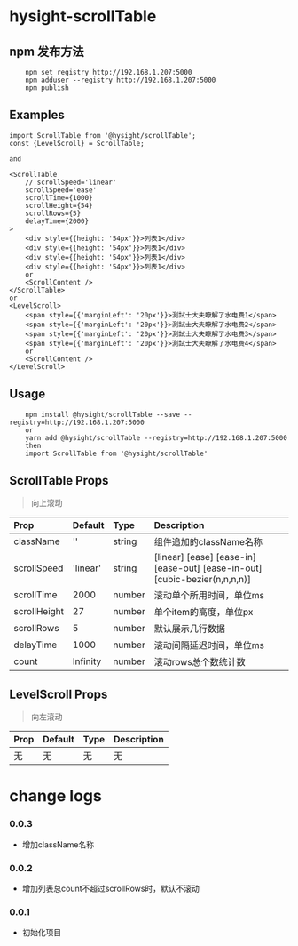 <!--
 * @Author: zhangb
 * @Date: 2019-09-18 16:26:25
 * @Email: lovewinders@163.com
 * @Last Modified by: zhangb
 * @Last Modified time: 2019-09-24 15:22:09
 * @Description: 
 -->

# hysight-scrollTable

## npm 发布方法
```
    npm set registry http://192.168.1.207:5000
    npm adduser --registry http://192.168.1.207:5000
    npm publish 
```

## Examples

```
import ScrollTable from '@hysight/scrollTable';
const {LevelScroll} = ScrollTable;

and

<ScrollTable
    // scrollSpeed='linear'
    scrollSpeed='ease'
    scrollTime={1000}
    scrollHeight={54}
    scrollRows={5}
    delayTime={2000}
>
    <div style={{height: '54px'}}>列表1</div>
    <div style={{height: '54px'}}>列表1</div>
    <div style={{height: '54px'}}>列表1</div>
    <div style={{height: '54px'}}>列表1</div>
    or
    <ScrollContent />
</ScrollTable>
or
<LevelScroll>
    <span style={{'marginLeft': '20px'}}>測試士大夫瞭解了水电费1</span>
    <span style={{'marginLeft': '20px'}}>測試士大夫瞭解了水电费2</span>
    <span style={{'marginLeft': '20px'}}>測試士大夫瞭解了水电费3</span>
    <span style={{'marginLeft': '20px'}}>測試士大夫瞭解了水电费4</span>
    or
    <ScrollContent />
</LevelScroll>

```


## Usage
```
    npm install @hysight/scrollTable --save --registry=http://192.168.1.207:5000
    or
    yarn add @hysight/scrollTable --registry=http://192.168.1.207:5000
    then
    import ScrollTable from '@hysight/scrollTable'
```

## ScrollTable Props

> 向上滚动

Prop|Default|Type|Description
:----|:-----|:-----|:-----
className|''|string|组件追加的className名称
scrollSpeed|'linear'|string| [linear] [ease] [ease-in] [ease-out] [ease-in-out] [cubic-bezier(n,n,n,n)]
scrollTime|2000|number|滚动单个所用时间，单位ms
scrollHeight|27|number|单个item的高度，单位px
scrollRows|5|number|默认展示几行数据
delayTime|1000|number|滚动间隔延迟时间，单位ms
count|Infinity|number|滚动rows总个数统计数


## LevelScroll Props

> 向左滚动

Prop|Default|Type|Description
:----|:-----|:-----|:-----
无|无|无|无


# change logs

### 0.0.3
  + 增加className名称

### 0.0.2
  + 增加列表总count不超过scrollRows时，默认不滚动

### 0.0.1
  + 初始化项目
